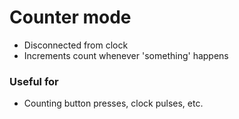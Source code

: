 # Counter mode
- Disconnected from clock
- Increments count whenever 'something' happens

### Useful for
- Counting button presses, clock pulses, etc.
